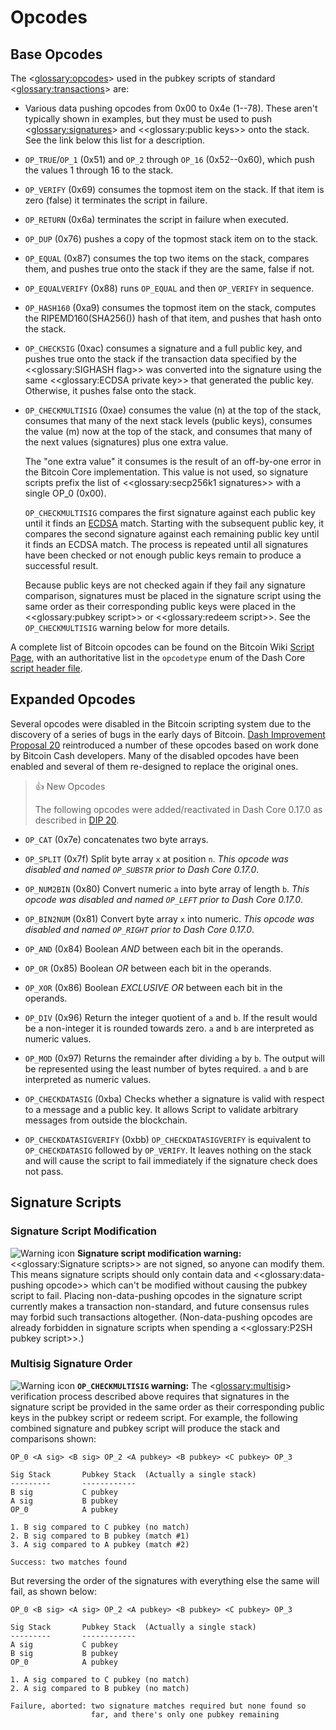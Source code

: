 # Opcodes

## Base Opcodes

The <<glossary:opcodes>> used in the pubkey scripts of standard <<glossary:transactions>> are:

* Various data pushing opcodes from 0x00 to 0x4e (1--78). These aren't typically shown in examples, but they must be used to push <<glossary:signatures>> and <<glossary:public keys>> onto the stack. See the link below this list for a description.

* `OP_TRUE`/`OP_1` (0x51) and `OP_2` through `OP_16` (0x52--0x60), which push the values 1 through 16 to the stack.

* `OP_VERIFY` (0x69) consumes the topmost item on the stack. If that item is zero (false) it terminates the script in failure.

* `OP_RETURN` (0x6a) terminates the script in failure when executed.

* `OP_DUP` (0x76) pushes a copy of the topmost stack item on to the stack.

* `OP_EQUAL` (0x87) consumes the top two items on the stack, compares them, and pushes true onto the stack if they are the same, false if not.

* `OP_EQUALVERIFY` (0x88) runs `OP_EQUAL` and then `OP_VERIFY` in sequence.

* `OP_HASH160` (0xa9) consumes the topmost item on the stack, computes the RIPEMD160(SHA256()) hash of that item, and pushes that hash onto the stack.

**<span id="op_checksig"></span>**
* `OP_CHECKSIG` (0xac) consumes a signature and a full public key, and pushes true onto the stack if the transaction data specified by the <<glossary:SIGHASH flag>> was converted into the signature using the same <<glossary:ECDSA private key>> that generated the public key. Otherwise, it pushes false onto the stack.

* `OP_CHECKMULTISIG` (0xae) consumes the value (n) at the top of the stack, consumes that many of the next stack levels (public keys), consumes the value (m) now at the top of the stack, and consumes that many of the next values (signatures) plus one extra value.

    The "one extra value" it consumes is the result of an off-by-one error in the Bitcoin Core implementation. This value is not used, so signature scripts prefix the list of <<glossary:secp256k1 signatures>> with a single OP_0 (0x00).

    `OP_CHECKMULTISIG` compares the first signature against each public key until it finds an [ECDSA](https://en.wikipedia.org/wiki/Elliptic_Curve_Digital_Signature_Algorithm) match. Starting with the subsequent public key, it compares the second signature against each remaining public key until it finds an ECDSA match. The process is repeated until all signatures have been checked or not enough public keys remain to produce a successful result.

    Because public keys are not checked again if they fail any signature comparison, signatures must be placed in the signature script using the same order as their corresponding public keys were placed in the <<glossary:pubkey script>> or <<glossary:redeem script>>. See the `OP_CHECKMULTISIG` warning below for more details.

A complete list of Bitcoin opcodes can be found on the Bitcoin Wiki [Script Page](https://en.bitcoin.it/wiki/Script), with an authoritative list in the `opcodetype` enum of the Dash Core [script header file](https://github.com/dashpay/dash/blob/master/src/script/script.h).

## Expanded Opcodes

Several opcodes were disabled in the Bitcoin scripting system due to the discovery of a series of bugs in the early days of Bitcoin. [Dash Improvement Proposal 20](https://github.com/dashpay/dips/blob/master/dip-0020.md) reintroduced a number of these opcodes based on work done by Bitcoin Cash developers. Many of the disabled opcodes have been enabled and several of them re-designed to replace the original ones. 

> 👍 New Opcodes
> 
> The following opcodes were added/reactivated in Dash Core 0.17.0 as described in [DIP 20](https://github.com/dashpay/dips/blob/master/dip-0020.md).


* `OP_CAT` (0x7e) concatenates two byte arrays.

* `OP_SPLIT` (0x7f) Split byte array `x` at position `n`. *This opcode was disabled and named `OP_SUBSTR` prior to Dash Core 0.17.0*.

* `OP_NUM2BIN` (0x80) Convert numeric `a` into byte array of length `b`. *This opcode was disabled and named `OP_LEFT` prior to Dash Core 0.17.0*.

* `OP_BIN2NUM` (0x81) Convert byte array `x` into numeric. *This opcode was disabled and named `OP_RIGHT` prior to Dash Core 0.17.0*.

* `OP_AND` (0x84) Boolean _AND_ between each bit in the operands.

* `OP_OR` (0x85) Boolean _OR_ between each bit in the operands.

* `OP_XOR` (0x86) Boolean _EXCLUSIVE OR_ between each bit in the operands.

* `OP_DIV` (0x96) Return the integer quotient of `a` and `b`. If the result would be a non-integer it is rounded towards zero. `a` and `b` are interpreted as numeric values.

* `OP_MOD` (0x97) Returns the remainder after dividing `a` by `b`. The output will be represented using the least number of bytes required. `a` and `b` are interpreted as numeric values.

* `OP_CHECKDATASIG` (0xba) Checks whether a signature is valid with respect to a message and a public key. It allows Script to validate arbitrary messages from outside the blockchain.

* `OP_CHECKDATASIGVERIFY` (0xbb) `OP_CHECKDATASIGVERIFY` is equivalent to `OP_CHECKDATASIG` followed by `OP_VERIFY`. It leaves nothing on the stack and will cause the script to fail immediately if the signature check does not pass.

## Signature Scripts

### Signature Script Modification

![Warning icon](https://dash-docs.github.io/img/icons/icon_warning.svg) **<span id="signature_script_modification_warning">Signature script modification warning</span>:** <<glossary:Signature scripts>> are not signed, so anyone can modify them. This means signature scripts should only contain data and <<glossary:data-pushing opcode>> which can't be modified without causing the pubkey script to fail. Placing non-data-pushing opcodes in the signature script currently makes a transaction non-standard, and future consensus rules may forbid such transactions altogether. (Non-data-pushing opcodes are already forbidden in signature scripts when spending a <<glossary:P2SH pubkey script>>.)

### Multisig Signature Order

![Warning icon](https://dash-docs.github.io/img/icons/icon_warning.svg) **`OP_CHECKMULTISIG` warning:** The <<glossary:multisig>> verification process described above requires that signatures in the signature script be provided in the same order as their corresponding public keys in the pubkey script or redeem script. For example, the following combined signature and pubkey script will produce the stack and comparisons shown:

``` text
OP_0 <A sig> <B sig> OP_2 <A pubkey> <B pubkey> <C pubkey> OP_3

Sig Stack       Pubkey Stack  (Actually a single stack)
---------       ------------
B sig           C pubkey
A sig           B pubkey
OP_0            A pubkey

1. B sig compared to C pubkey (no match)
2. B sig compared to B pubkey (match #1)
3. A sig compared to A pubkey (match #2)

Success: two matches found
```

But reversing the order of the signatures with everything else the same will fail, as shown below:

``` text
OP_0 <B sig> <A sig> OP_2 <A pubkey> <B pubkey> <C pubkey> OP_3

Sig Stack       Pubkey Stack  (Actually a single stack)
---------       ------------
A sig           C pubkey
B sig           B pubkey
OP_0            A pubkey

1. A sig compared to C pubkey (no match)
2. A sig compared to B pubkey (no match)

Failure, aborted: two signature matches required but none found so
                  far, and there's only one pubkey remaining
```